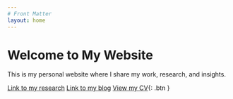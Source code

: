 ```yaml
---
# Front Matter
layout: home
---
```


# Welcome to My Website

This is my personal website where I share my work, research, and insights.

[Link to my research](/research/)
[Link to my blog](/blog/)
[View my CV](/cv){: .btn }
